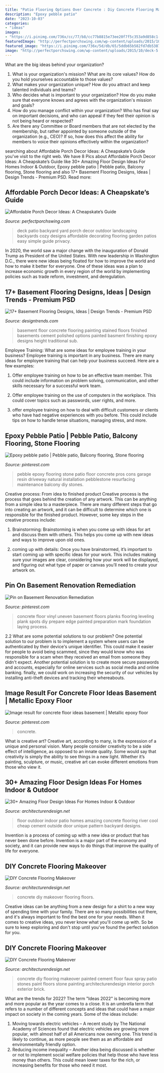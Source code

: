 ```yaml
---
title: "Patio Flooring Options Over Concrete : Diy Concrete Flooring Makeover"
description: "Epoxy pebble patio"
date: "2023-10-03"
categories:
- "ideas"
images:
- "https://i.pinimg.com/736x/cc/77/b8/cc77b8815e73ee20f7f5c353a9d858c1--concrete-basement-floors-vinyl-planks.jpg"
featuredImage: "http://perfectporchswing.com/wp-content/uploads/2015/10/deck-5.jpg?9e2c02&amp;bdbdbc"
featured_image: "https://i.pinimg.com/736x/5d/db/65/5ddb65b582fd7db5387d0d7f375c400c--pebble-patio-pebble-floor.jpg"
image: "http://perfectporchswing.com/wp-content/uploads/2015/10/deck-5.jpg?9e2c02&amp;bdbdbc"
---
```



What are the big ideas behind your organization?
1. What is your organization's mission? What are its core values? How do you hold yourselves accountable to those values?
2. What makes your organization unique? How do you attract and keep talented individuals and teams?
3. Who decides what is important to your organization? How do you make sure that everyone knows and agrees with the organization's mission and goals?
4. How do you manage conflict within your organization? Who has final say on important decisions, and who can appeal if they feel their opinion is not being heard or respected?
5. Are there any Committee or Board members that are not elected by the membership, but rather appointed by someone outside of the organization (e.g., CEO)? If so, how does this affect the ability for members to voice their opinions effectively within the organization?

	

		
searching about Affordable Porch Decor Ideas: A Cheapskate’s Guide you've visit to the right web. We have 8 Pics about Affordable Porch Decor Ideas: A Cheapskate’s Guide like 30+ Amazing Floor Design Ideas For Homes Indoor &amp; Outdoor, Epoxy pebble patio | Pebble patio, Balcony flooring, Stone flooring and also 17+ Basement Flooring Designs, Ideas | Design Trends - Premium PSD. Read more:
		
    
## Affordable Porch Decor Ideas: A Cheapskate’s Guide

<img loading=lazy src="http://perfectporchswing.com/wp-content/uploads/2015/10/deck-5.jpg?9e2c02&amp;bdbdbc" onerror="this.onerror=null;this.src='https://tse4.mm.bing.net/th?id=OIP.4UmXZ5HKtGFF3enIzf3ItQHaE8&amp;pid=15.1';" alt="Affordable Porch Decor Ideas: A Cheapskate’s Guide">

_Source: perfectporchswing.com_

>deck patio backyard yard porch decor outdoor landscaping backyards cozy designs affordable decorating flooring garden patios easy simple guide privacy. 

	

In 2020, the world saw a major change with the inauguration of Donald Trump as President of the United States. With new leadership in Washington D.C., there were new ideas being floated for how to improve the world and how to make it better for everyone. One of these ideas was a plan to increase economic growth in every region of the world by implementing policies such as trade reform, investment, and deregulation.

    
## 17+ Basement Flooring Designs, Ideas | Design Trends - Premium PSD

<img loading=lazy src="https://images.designtrends.com/wp-content/uploads/2016/09/28172516/Basement-Concrete-Flooring-Idea.jpg" onerror="this.onerror=null;this.src='https://tse2.mm.bing.net/th?id=OIP.KHlGMniZZTyDznKP-C2amAHaE6&amp;pid=15.1';" alt="17+ Basement Flooring Designs, Ideas | Design Trends - Premium PSD">

_Source: designtrends.com_

>basement floor concrete flooring painting stained floors finished basements cement polished options painted basment finishing epoxy designs height traditional sub. 

	

Employee Training: What are some ideas for employee training in your business?
Employee training is important in any business. There are many ideas for employee training that can help your business succeed. Here are a few examples:
1. Offer employee training on how to be an effective team member. This could include information on problem solving, communication, and other skills necessary for a successful work team.

2. Offer employee training on the use of computers in the workplace. This could cover topics such as passwords, user rights, and more.

3. offer employee training on how to deal with difficult customers or clients who have had negative experiences with you before. This could include tips on how to handle tense situations, managing stress, and more.

    
## Epoxy Pebble Patio | Pebble Patio, Balcony Flooring, Stone Flooring

<img loading=lazy src="https://i.pinimg.com/736x/5d/db/65/5ddb65b582fd7db5387d0d7f375c400c--pebble-patio-pebble-floor.jpg" onerror="this.onerror=null;this.src='https://tse1.mm.bing.net/th?id=OIP.I2fAOH1poChaYESann-6-QHaJ4&amp;pid=15.1';" alt="Epoxy pebble patio | Pebble patio, Balcony flooring, Stone flooring">

_Source: pinterest.com_

>pebble epoxy flooring stone patio floor concrete pros cons garage resin driveway natural installation pebblestone resurfacing maintenance balcony diy stones. 

	

Creative process: From idea to finished product
Creative process is the process that goes behind the creation of any artwork. This can be anything from a simple idea to a masterpiece. There are many different steps that go into creating an artwork, and it can be difficult to determine which one is responsible for the finished product. However, some key steps in the creative process include:
1. Brainstorming: Brainstorming is when you come up with ideas for art and discuss them with others. This helps you come up with new ideas and ways to improve upon old ones.

2. coming up with details: Once you have brainstormed, it’s important to start coming up with specific ideas for your work. This includes making sure your images are clear, considering how your work will be displayed, and figuring out what type of paper or canvas you’ll need to create your artwork on.

    
## Pin On Basement Renovation Remediation

<img loading=lazy src="https://i.pinimg.com/736x/cc/77/b8/cc77b8815e73ee20f7f5c353a9d858c1--concrete-basement-floors-vinyl-planks.jpg" onerror="this.onerror=null;this.src='https://tse4.mm.bing.net/th?id=OIP.9Alg8Fmc8lg5D5CUhZol2AAAAA&amp;pid=15.1';" alt="Pin on Basement Renovation Remediation">

_Source: pinterest.com_

>concrete floor vinyl uneven basement floors planks flooring leveling plank spots diy prepare edge painted preparation mark foundation laying process. 

	

2.2 What are some potential solutions to our problem?
One potential solution to our problem is to implement a system where users can be authenticated by their device's unique identifier. This could make it easier for people to avoid being scammed, since they would know who was responsible for a scam when they received an email from someone they didn't expect. Another potential solution is to create more secure passwords and accounts, especially for online services such as social media and online banking. finally, we could work on increasing the security of our vehicles by installing anti-theft devices and tracking their whereabouts.

    
## Image Result For Concrete Floor Ideas Basement | Metallic Epoxy Floor

<img loading=lazy src="https://i.pinimg.com/736x/f3/b6/4d/f3b64de6943393cf9a7912472bd0fc89.jpg" onerror="this.onerror=null;this.src='https://tse2.mm.bing.net/th?id=OIP.VzAUMSfdTsUPSOQtl5VxTgHaE9&amp;pid=15.1';" alt="Image result for concrete floor ideas basement | Metallic epoxy floor">

_Source: pinterest.com_

>concrete. 

	

What is creative art?
Creative art, according to many, is the expression of a unique and personal vision. Many people consider creativity to be a side effect of intelligence, as opposed to an innate quality. Some would say that creativity is simply the ability to see things in a new light. Whether it’s painting, sculpture, or music, creative art can evoke different emotions from those who view it.

    
## 30+ Amazing Floor Design Ideas For Homes Indoor &amp; Outdoor

<img loading=lazy src="http://cdn.architecturendesign.net/wp-content/uploads/2015/08/AD-Indoor-Outdoor-Floor-Design-Ideas-15.jpg" onerror="this.onerror=null;this.src='https://tse2.mm.bing.net/th?id=OIP.eiWTKpve52P-LAoZl1umRwHaJ4&amp;pid=15.1';" alt="30+ Amazing Floor Design Ideas For Homes Indoor &amp; Outdoor">

_Source: architecturendesign.net_

>floor outdoor indoor patio homes amazing concrete flooring river cool cheap cement outside door unique pattern backyard designs. 

	

Invention is a process of coming up with a new idea or product that has never been done before. Invention is a major part of the economy and society, and it can provide new ways to do things that improve the quality of life for everyone.

    
## DIY Concrete Flooring Makeover

<img loading=lazy src="https://cdn.architecturendesign.net/wp-content/uploads/2016/01/AD-DIY-Concrete-Flooring-Makeover-03.jpg" onerror="this.onerror=null;this.src='https://tse1.mm.bing.net/th?id=OIP.QRNDYBBjvHszbYqaVCDikgHaFj&amp;pid=15.1';" alt="DIY Concrete Flooring Makeover">

_Source: architecturendesign.net_

>concrete diy makeover flooring floors. 

	

Creative ideas can be anything from a new design for a shirt to a new way of spending time with your family. There are so many possibilities out there, and it's always important to find the best one for your needs. When it comes to creative ideas, you never know what you'll come up with. So be sure to keep exploring and don't stop until you've found the perfect solution for you.

    
## DIY Concrete Flooring Makeover

<img loading=lazy src="https://cdn.architecturendesign.net/wp-content/uploads/2016/01/AD-DIY-Concrete-Flooring-Makeover-01.jpg" onerror="this.onerror=null;this.src='https://tse4.mm.bing.net/th?id=OIP.t9fL8xk4P_lBsS6ItxceVQHaGn&amp;pid=15.1';" alt="DIY Concrete Flooring Makeover">

_Source: architecturendesign.net_

>concrete diy flooring makeover painted cement floor faux spray patio stones paint floors stone painting architecturendesign interior porch exterior brick. 

	

What are the trends for 2022?
The term "Ideas 2022" is becoming more and more popular as the year comes to a close. It is an umbrella term that refers to a number of different concepts and ideas that could have a major impact on society in the coming years. Some of the ideas include: 
1) Moving towards electric vehicles – A recent study by The National Academy of Sciences found that electric vehicles are growing more popular, with almost half of all Americans now owning one. This trend is likely to continue, as more people see them as an affordable and environmentally friendly option. 
2) Reducing income inequality – Another idea being discussed is whether or not to implement social welfare policies that help those who have less money than others. This could mean lower taxes for the rich, or increasing benefits for those who need it most.


